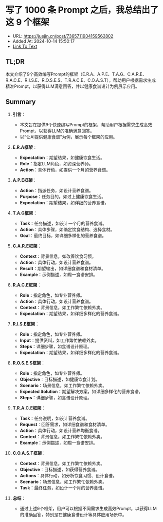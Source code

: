# 写了 1000 条 Prompt 之后，我总结出了这 9 个框架
- URL: https://juejin.cn/post/7365711904159563802
- Added At: 2024-10-14 15:50:17
- [Link To Text](2024-10-14-写了-1000-条-prompt-之后，我总结出了这-9-个框架_raw.md)

## TL;DR
本文介绍了9个高效编写Prompt的框架（E.R.A、A.P.E、T.A.G、C.A.R.E、R.A.C.E、R.I.S.E、R.O.S.E.S、T.R.A.C.E、C.O.A.S.T），帮助用户根据需求生成精准Prompt，以获得LLM满意回答，并以健康食谱设计为例展示应用。

## Summary
1. **引言**：
   - 本文旨在提供9个快速编写Prompt的框架，帮助用户根据需求生成高效Prompt，以获得LLM的准确满意回答。
   - 以“让AI提供健康食谱”为例，展示每个框架的应用。

2. **E.R.A框架**：
   - **Expectation**：期望结果，如健康饮食生活。
   - **Role**：指定LLM角色，如资深营养师。
   - **Action**：具体行动，如提供一个月的营养食谱。

3. **A.P.E框架**：
   - **Action**：指派任务，如设计营养食谱。
   - **Purpose**：任务目的，如过上健康饮食生活。
   - **Expectation**：期望结果，如详细的营养食谱。

4. **T.A.G框架**：
   - **Task**：任务描述，如设计一个月的营养食谱。
   - **Action**：具体步骤，如确定饮食结构、选择食材。
   - **Goal**：最终目标，如详细多样化的营养食谱。

5. **C.A.R.E框架**：
   - **Context**：背景信息，如改善饮食习惯。
   - **Action**：具体行动，如设计营养食谱。
   - **Result**：期望输出，如详细食谱和食材清单。
   - **Example**：示例描述，如周一食谱安排。

6. **R.A.C.E框架**：
   - **Role**：指定角色，如专业营养师。
   - **Action**：具体行动，如设计营养食谱。
   - **Context**：背景信息，如工作繁忙依赖外卖。
   - **Expectation**：期望结果，如详细多样化的营养食谱。

7. **R.I.S.E框架**：
   - **Role**：指定角色，如专业营养师。
   - **Input**：提供资料，如工作繁忙依赖外卖。
   - **Steps**：详细步骤，如食谱设计原理。
   - **Expectation**：期望结果，如详细多样化的营养食谱。

8. **R.O.S.E.S框架**：
   - **Role**：指定角色，如专业营养师。
   - **Objective**：目标描述，如健康饮食计划。
   - **Scenario**：场景信息，如工作繁忙依赖外卖。
   - **Expected Solution**：期望解决方案，如详细多样化的营养食谱。
   - **Steps**：详细步骤，如食谱设计原理。

9. **T.R.A.C.E框架**：
   - **Task**：任务说明，如设计营养食谱。
   - **Request**：回答需求，如详细食谱和食材清单。
   - **Action**：具体行动，如设计营养均衡食谱。
   - **Context**：背景信息，如工作繁忙依赖外卖。
   - **Example**：示例描述，如周一食谱安排。

10. **C.O.A.S.T框架**：
    - **Context**：背景信息，如工作繁忙依赖外卖。
    - **Objective**：目标描述，如获得营养食谱。
    - **Actions**：具体行动，如分析饮食习惯、设计食谱。
    - **Scenario**：场景信息，如工作繁忙依赖外卖。
    - **Task**：最终任务，如设计一个月的营养食谱。

11. **总结**：
    - 通过上述9个框架，用户可以根据不同需求生成高效Prompt，以获得LLM的准确回答，特别是在健康食谱设计等具体应用场景中。
